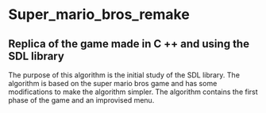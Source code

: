 # Super_mario_bros_remake
Replica of the game made in C ++ and using the SDL library
-----------------------------------------------------------
The purpose of this algorithm is the initial study of the SDL library.
The algorithm is based on the super mario bros game and has some modifications to make the algorithm simpler. The algorithm contains the first phase of the game and an improvised menu.

